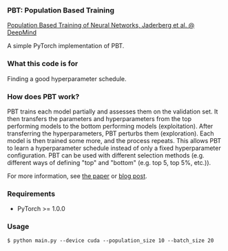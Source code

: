 ### PBT: Population Based Training

[Population Based Training of Neural Networks, Jaderberg et al. @ DeepMind](https://arxiv.org/abs/1711.09846)

A simple PyTorch implementation of PBT.

### What this code is for

Finding a good hyperparameter schedule.

### How does PBT work?
PBT trains each model partially and assesses them on the validation set. It then transfers the parameters and hyperparameters from the top performing models to the bottom performing models (exploitation). After transferring the hyperparameters, PBT perturbs them (exploration). Each model is then trained some more, and the process repeats. This allows PBT to learn a hyperparameter schedule instead of only a fixed hyperparameter configuration. PBT can be used with different selection methods (e.g. different ways of defining "top" and "bottom" (e.g. top 5, top 5%, etc.)).

For more information, see [the paper](https://arxiv.org/abs/1711.09846) or [blog post](https://deepmind.com/blog/population-based-training-neural-networks/).

### Requirements
- PyTorch >= 1.0.0

### Usage
`$ python main.py --device cuda --population_size 10 --batch_size 20`
